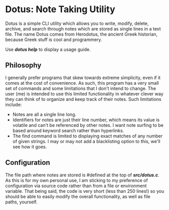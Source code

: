 # Dotus: Note Taking Utility
Dotus is a simple CLI utility which allows you to write, modify, delete, archive, and search through notes which are stored as single lines in a text file. The name Dotus comes from Herodotus, the ancient Greek historian, because Greek stuff is cool and programmery.

Use ***dotus help*** to display a usage guide.
## Philosophy
I generally prefer programs that skew towards extreme simplicity, even if it comes at the cost of convenience. As such, this program has a very small set of commands and some limitations that I don't intend to change. The user (me) is intended to use this limited functionality in whatever clever way they can think of to organize and keep track of their notes.
Such limitations include:
- Notes are all a single line long.
- Identifiers for notes are just their line number, which means its value is volatile and can't be referenced by other notes. I want note surfing to be based around keyword search rather than hyperlinks.
- The find command is limited to displaying exact matches of any number of given strings. I may or may not add a blacklisting option to this, we'll see how it goes.
## Configuration
The file path where notes are stored is #defined at the top of ***src/dotus.c***. As this is for my own personal use, I am sticking to my preference of configuration via source code rather than from a file or environment variable. That being said, the code is very short (less than 250 lines!) so you should be able to easily modify the overall functionality, as well as file paths, yourself.
